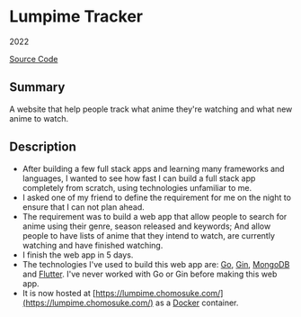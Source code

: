 # Lumpime Tracker
2022

[Source Code](https://github.com/chomosuke/lumpime-tracker)

## Summary
A website that help people track what anime they're watching and what new anime to watch.

## Description
- After building a few full stack apps and learning many frameworks and languages, I wanted to see how fast I can build a full stack app completely from scratch, using technologies unfamiliar to me.
- I asked one of my friend to define the requirement for me on the night to ensure that I can not plan ahead.
- The requirement was to build a web app that allow people to search for anime using their genre, season released and keywords; And allow people to have lists of anime that they intend to watch, are currently watching and have finished watching.
- I finish the web app in 5 days.
- The technologies I've used to build this web app are: [Go](../skills/go.md), [Gin](../skills/gin.md), [MongoDB](../skills/mongodb.md) and [Flutter](../skills/flutter.md). I've never worked with Go or Gin before making this web app.
- It is now hosted at [https://lumpime.chomosuke.com/](https://lumpime.chomosuke.com/) as a [Docker](../skills/docker.md) container.
